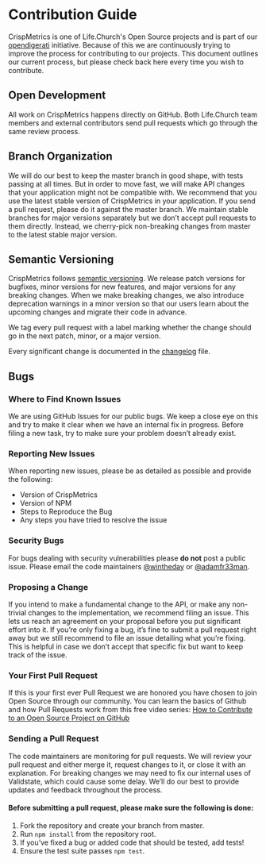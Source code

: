 # Contribution Guide

CrispMetrics is one of Life.Church's Open Source projects and is part of our [opendigerati](https://www.opendigerati.com/) initiative. 
Because of this we are continuously trying to improve the process for contributing to our projects. 
This document outlines our current process, but please check back here every time you wish to contribute. 

## Open Development
All work on CrispMetrics happens directly on GitHub. Both Life.Church team members and external contributors send pull requests which go through the same review process.

## Branch Organization
We will do our best to keep the master branch in good shape, with tests passing at all times. But in order to move fast, we will make API changes that your application might not be compatible with. We recommend that you use the latest stable version of CrispMetrics in your application.
If you send a pull request, please do it against the master branch. We maintain stable branches for major versions separately but we don’t accept pull requests to them directly. Instead, we cherry-pick non-breaking changes from master to the latest stable major version.

## Semantic Versioning
CrispMetrics follows [semantic versioning](http://semver.org/). We release patch versions for bugfixes, minor versions for new features, and major versions for any breaking changes. When we make breaking changes, we also introduce deprecation warnings in a minor version so that our users learn about the upcoming changes and migrate their code in advance.

We tag every pull request with a label marking whether the change should go in the next patch, minor, or a major version. 

Every significant change is documented in the [changelog](./CHANGELOG.md) file.

## Bugs
### Where to Find Known Issues
We are using GitHub Issues for our public bugs. We keep a close eye on this and try to make it clear when we have an internal fix in progress. Before filing a new task, try to make sure your problem doesn’t already exist.

### Reporting New Issues
When reporting new issues, please be as detailed as possible and provide the following:
* Version of CrispMetrics
* Version of NPM
* Steps to Reproduce the Bug
* Any steps you have tried to resolve the issue

### Security Bugs
For bugs dealing with security vulnerabilities please **do not** post a public issue. Please email the code maintainers [@wintheday](https://github.com/wintheday) or [@adamfr33man](https://github.com/adamfr33man). 

### Proposing a Change
If you intend to make a fundamental change to the API, or make any non-trivial changes to the implementation, we recommend filing an issue. This lets us reach an agreement on your proposal before you put significant effort into it.
If you’re only fixing a bug, it’s fine to submit a pull request right away but we still recommend to file an issue detailing what you’re fixing. This is helpful in case we don’t accept that specific fix but want to keep track of the issue.

### Your First Pull Request
If this is your first ever Pull Request we are honored you have chosen to join Open Source through our community. You can learn the basics of Github and how Pull Requests work from this free video series:
[How to Contribute to an Open Source Project on GitHub](https://egghead.io/series/how-to-contribute-to-an-open-source-project-on-github)

### Sending a Pull Request
The code maintainers are monitoring for pull requests. We will review your pull request and either merge it, request changes to it, or close it with an explanation. For breaking changes we may need to fix our internal uses of Validstate, which could cause some delay. We’ll do our best to provide updates and feedback throughout the process.

#### Before submitting a pull request, please make sure the following is done:
1. Fork the repository and create your branch from master.
2. Run `npm install` from the repository root.
3. If you’ve fixed a bug or added code that should be tested, add tests!
4. Ensure the test suite passes `npm test`.